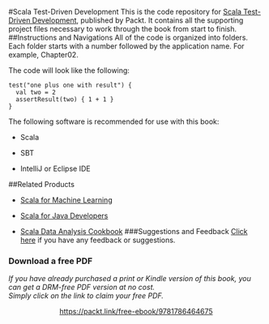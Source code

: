 


#Scala Test-Driven Development
This is the code repository for [Scala Test-Driven Development](https://www.packtpub.com/application-development/scala-test-driven-development?utm_source=github&utm_medium=repository&utm_campaign=9781786464675), published by Packt. It contains all the supporting project files necessary to work through the book from start to finish.
##Instructions and Navigations
All of the code is organized into folders. Each folder starts with a number followed by the application name. For example, Chapter02.



The code will look like the following:
```
test("one plus one with result") {
  val two = 2
  assertResult(two) { 1 + 1 }
}
```

The following software is recommended for use with this book:

* Scala

* SBT

* IntelliJ or Eclipse IDE

##Related Products
* [Scala for Machine Learning](https://www.packtpub.com/big-data-and-business-intelligence/scala-machine-learning?utm_source=github&utm_medium=repository&utm_campaign=9781783558742)

* [Scala for Java Developers](https://www.packtpub.com/application-development/scala-java-developers?utm_source=github&utm_medium=repository&utm_campaign=9781783283637)

* [Scala Data Analysis Cookbook](https://www.packtpub.com/big-data-and-business-intelligence/scala-data-analysis-cookbook?utm_source=github&utm_medium=repository&utm_campaign=9781784396749)
###Suggestions and Feedback
[Click here](https://docs.google.com/forms/d/e/1FAIpQLSe5qwunkGf6PUvzPirPDtuy1Du5Rlzew23UBp2S-P3wB-GcwQ/viewform) if you have any feedback or suggestions.
### Download a free PDF

 <i>If you have already purchased a print or Kindle version of this book, you can get a DRM-free PDF version at no cost.<br>Simply click on the link to claim your free PDF.</i>
<p align="center"> <a href="https://packt.link/free-ebook/9781786464675">https://packt.link/free-ebook/9781786464675 </a> </p>